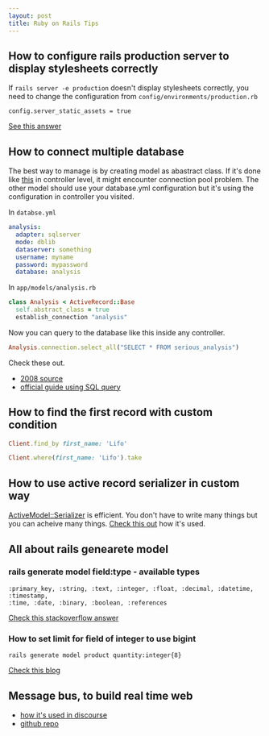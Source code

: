 ```yaml
---
layout: post
title: Ruby on Rails Tips
---
```


## How to configure rails production server to display stylesheets correctly
If `rails server -e production` doesn't display stylesheets correctly, you need to change the configuration from `config/environments/production.rb`

```
config.server_static_assets = true
```

[See this answer](http://stackoverflow.com/questions/3939513/rails-production-server-stylesheets-not-displaying)


## How to connect multiple database
The best way to manage is by creating model as abastract class. If it's done like [this](http://stackoverflow.com/questions/15408285/rails-3-execute-custom-sql-query-without-a-model) in controller level, it might encounter connection pool problem. The other model should use your database.yml configuration but it's using the configuration in controller you visited.

In `databse.yml`

```yaml
analysis:
  adapter: sqlserver
  mode: dblib
  dataserver: something
  username: myname
  password: mypassword
  database: analysis
```

In `app/models/analysis.rb`

```ruby
class Analysis < ActiveRecord::Base
  self.abstract_class = true
  establish_connection "analysis"
```

Now you can query to the database like this inside any controller.

```ruby
Analysis.connection.select_all("SELECT * FROM serious_analysis")
```

Check these out.

* [2008 source](http://blog.bitmelt.com/2008/10/connecting-to-multiple-database-in-ruby.html)
* [official guide using SQL query](http://guides.rubyonrails.org/active_record_querying.html#finding-by-sql)

## How to find the first record with custom condition

```ruby
Client.find_by first_name: 'Lifo'

Client.where(first_name: 'Lifo').take
```

## How to use active record serializer in custom way
[ActiveModel::Serializer](https://github.com/rails-api/active_model_serializers) is efficient. You don't have to write many things but you can acheive many things. [Check this out](http://eewang.github.io/blog/2013/07/23/using-activemodel-serializers-to-build-great-json-interfaces/) how it's used.

## All about rails genearete model
### rails generate model field:type - available types
```
:primary_key, :string, :text, :integer, :float, :decimal, :datetime, :timestamp,
:time, :date, :binary, :boolean, :references
```

[Check this stackoverflow answer](http://stackoverflow.com/questions/4384284/rails-generate-model-fieldtype-what-are-the-options-for-fieldtype)

### How to set limit for field of integer to use bigint
```
rails generate model product quantity:integer{8}
```

[Check this blog](http://railsguides.net/advanced-rails-model-generators/)


## Message bus, to build real time web

* [how it's used in discourse](http://balinterdi.com/2014/01/14/how-real-time-updates-work-in-discourse.html)
* [github repo](https://github.com/SamSaffron/message_bus)
